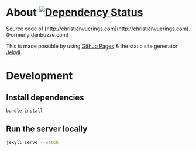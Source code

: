 # About [![Dependency Status](https://gemnasium.com/christianvuerings/christianvuerings.com.svg)](https://gemnasium.com/christianvuerings/christianvuerings.com)

Source code of [http://christianvuerings.com](http://christianvuerings.com). (Formerly denbuzze.com)

This is made possible by using [Github Pages](http://pages.github.com) & the static site generator [Jekyll](https://github.com/mojombo/jekyll).

# Development

## Install dependencies

```bash
bundle install
```

## Run the server locally

```bash
jekyll serve --watch
```

